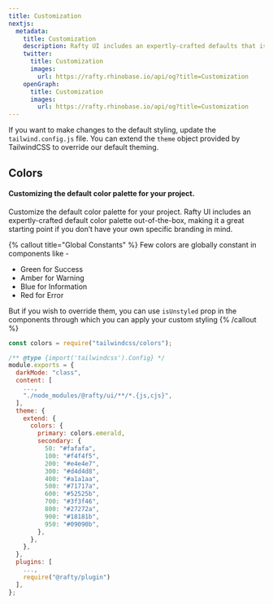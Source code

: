 ```yaml
---
title: Customization
nextjs:
  metadata:
    title: Customization
    description: Rafty UI includes an expertly-crafted defaults that is a great starting point if you don’t have your own specific branding in mind.
    twitter:
      title: Customization
      images:
        url: https://rafty.rhinobase.io/api/og?title=Customization
    openGraph:
      title: Customization
      images:
        url: https://rafty.rhinobase.io/api/og?title=Customization
---
```


If you want to make changes to the default styling, update the `tailwind.config.js` file. You can extend the `theme` object provided by TailwindCSS to override our default theming.

## Colors

#### Customizing the default color palette for your project.

Customize the default color palette for your project. Rafty UI includes an expertly-crafted default color palette out-of-the-box, making it a great starting point if you don’t have your own specific branding in mind.

{% callout title="Global Constants" %}
Few colors are globally constant in components like -

- Green for Success
- Amber for Warning
- Blue for Information
- Red for Error

But if you wish to override them, you can use `isUnstyled` prop in the components through which you can apply your custom styling
{% /callout %}

```jsx
const colors = require("tailwindcss/colors");

/** @type {import('tailwindcss').Config} */
module.exports = {
  darkMode: "class",
  content: [
    ...,
    "./node_modules/@rafty/ui/**/*.{js,cjs}",
  ],
  theme: {
    extend: {
      colors: {
        primary: colors.emerald,
        secondary: {
          50: "#fafafa",
          100: "#f4f4f5",
          200: "#e4e4e7",
          300: "#d4d4d8",
          400: "#a1a1aa",
          500: "#71717a",
          600: "#52525b",
          700: "#3f3f46",
          800: "#27272a",
          900: "#18181b",
          950: "#09090b",
        },
      },
    },
  },
  plugins: [
    ...,
    require("@rafty/plugin")
  ],
};
```
